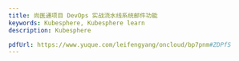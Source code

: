 ```yaml
---
title: 尚医通项目 DevOps 实战流水线系统邮件功能
keywords: Kubesphere, Kubesphere learn
description: Kubesphere

pdfUrl: https://www.yuque.com/leifengyang/oncloud/bp7pnm#ZDPfS
---
```

